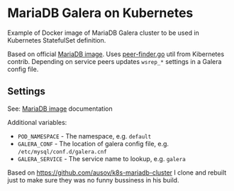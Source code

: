 # MariaDB Galera on Kubernetes

Example of Docker image of MariaDB Galera cluster to be used in Kubernetes StatefulSet 
definition.

Based on official [MariaDB image][mariadb-image].
Uses [peer-finder.go][peer-finder] util from Kibernetes contrib.
Depending on service peers updates `wsrep_*` settings in a Galera config file.

## Settings

See: [MariaDB image][mariadb-image] documentation

Additional variables:

* `POD_NAMESPACE` - The namespace, e.g. `default`
* `GALERA_CONF` - The location of galera config file, e.g. `/etc/mysql/conf.d/galera.cnf`
* `GALERA_SERVICE` - The service name to lookup, e.g. `galera`

[peer-finder]: https://github.com/kubernetes/contrib/blob/master/pets/peer-finder/peer-finder.go
[mariadb-image]: https://hub.docker.com/_/mariadb/

Based on https://github.com/ausov/k8s-mariadb-cluster I clone and rebuilt just to make sure they was no funny bussiness in his build.
